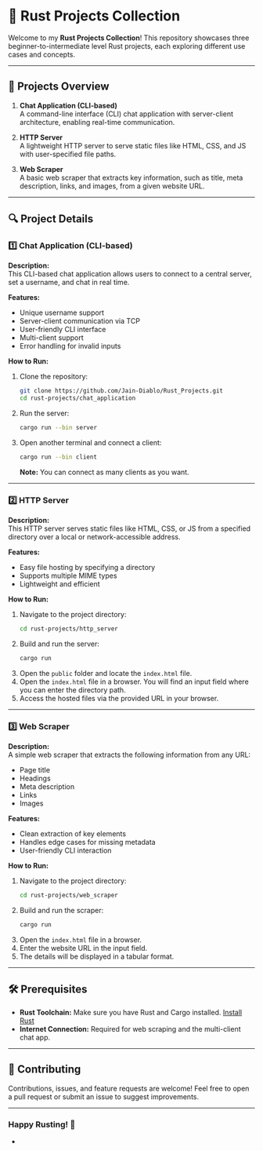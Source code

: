 
# 🚀 Rust Projects Collection  
Welcome to my **Rust Projects Collection**! This repository showcases three beginner-to-intermediate level Rust projects, each exploring different use cases and concepts.  

---

## 📂 Projects Overview  

1. **Chat Application (CLI-based)**  
   A command-line interface (CLI) chat application with server-client architecture, enabling real-time communication.  

2. **HTTP Server**  
   A lightweight HTTP server to serve static files like HTML, CSS, and JS with user-specified file paths.  

3. **Web Scraper**  
   A basic web scraper that extracts key information, such as title, meta description, links, and images, from a given website URL.  

---

## 🔍 Project Details  

### 1️⃣ Chat Application (CLI-based)  

**Description:**  
This CLI-based chat application allows users to connect to a central server, set a username, and chat in real time.  

**Features:**  
- Unique username support  
- Server-client communication via TCP  
- User-friendly CLI interface  
- Multi-client support  
- Error handling for invalid inputs  

**How to Run:**  
1. Clone the repository:  
   ```bash
   git clone https://github.com/Jain-Diablo/Rust_Projects.git
   cd rust-projects/chat_application
   ```  
2. Run the server:  
   ```bash
   cargo run --bin server
   ```
3. Open another terminal and connect a client:  
   ```bash
   cargo run --bin client
   ```  

   **Note:** You can connect as many clients as you want.  

---

### 2️⃣ HTTP Server  

**Description:**  
This HTTP server serves static files like HTML, CSS, or JS from a specified directory over a local or network-accessible address.  

**Features:**  
- Easy file hosting by specifying a directory  
- Supports multiple MIME types  
- Lightweight and efficient  

**How to Run:**  
1. Navigate to the project directory:  
   ```bash
   cd rust-projects/http_server
   ```  
2. Build and run the server:  
   ```bash
   cargo run
   ```  
3. Open the `public` folder and locate the `index.html` file.  
4. Open the `index.html` file in a browser. You will find an input field where you can enter the directory path.  
5. Access the hosted files via the provided URL in your browser.  

---

### 3️⃣ Web Scraper  

**Description:**  
A simple web scraper that extracts the following information from any URL:  
- Page title  
- Headings  
- Meta description  
- Links  
- Images  

**Features:**  
- Clean extraction of key elements  
- Handles edge cases for missing metadata  
- User-friendly CLI interaction  

**How to Run:**  
1. Navigate to the project directory:  
   ```bash
   cd rust-projects/web_scraper
   ```  
2. Build and run the scraper:  
   ```bash
   cargo run
   ```  
3. Open the `index.html` file in a browser.  
4. Enter the website URL in the input field.  
5. The details will be displayed in a tabular format.  

---

## 🛠 Prerequisites  

- **Rust Toolchain:** Make sure you have Rust and Cargo installed. [Install Rust](https://www.rust-lang.org/tools/install)  
- **Internet Connection:** Required for web scraping and the multi-client chat app.  

---

## 🤝 Contributing  

Contributions, issues, and feature requests are welcome! Feel free to open a pull request or submit an issue to suggest improvements.  

---

### Happy Rusting! 🦀  

-
